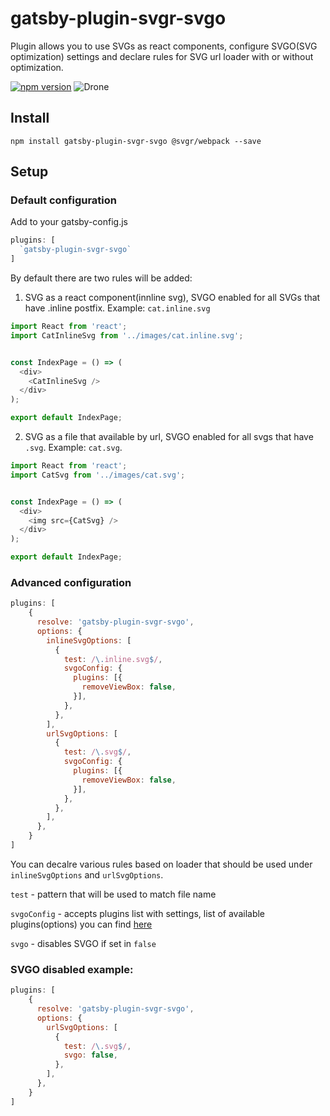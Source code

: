 # gatsby-plugin-svgr-svgo

Plugin allows you to use SVGs as react components, configure SVGO(SVG optimization) settings and declare rules for SVG url loader with or without optimization.

[![npm version](https://badge.fury.io/js/gatsby-plugin-svgr-svgo.svg)](https://badge.fury.io/js/gatsby-plugin-svgr-svgo)
![Drone](https://img.shields.io/drone/build/pixel-point/gatsby-plugin-svgr-svgo?server=https%3A%2F%2Fdrone.pixelpoint.io)


## Install

```
npm install gatsby-plugin-svgr-svgo @svgr/webpack --save
```
## Setup 

### Default configuration
Add to your gatsby-config.js

```js
plugins: [
  `gatsby-plugin-svgr-svgo`
]
```
By default there are two rules will be added:
1. SVG as a react component(innline svg), SVGO enabled for all SVGs that have .inline postfix. Example: ``cat.inline.svg``
```js
import React from 'react';
import CatInlineSvg from '../images/cat.inline.svg';


const IndexPage = () => (
  <div>
    <CatInlineSvg />
  </div>
);

export default IndexPage;

```

2. SVG as a file that available by url, SVGO enabled for all svgs that have ``.svg``. Example: ``cat.svg``.

```js
import React from 'react';
import CatSvg from '../images/cat.svg';


const IndexPage = () => (
  <div>
    <img src={CatSvg} />
  </div>
);

export default IndexPage;

```

### Advanced configuration

```js
plugins: [
    {
      resolve: 'gatsby-plugin-svgr-svgo',
      options: {
        inlineSvgOptions: [
          {
            test: /\.inline.svg$/,
            svgoConfig: {
              plugins: [{
                removeViewBox: false,
              }],
            },
          },
        ],
        urlSvgOptions: [
          {
            test: /\.svg$/,
            svgoConfig: {
              plugins: [{
                removeViewBox: false,
              }],
            },
          },
        ],
      },
    }
]
```
You can decalre various rules based on loader that should be used under ``inlineSvgOptions`` and ```urlSvgOptions```.

``test`` - pattern that will be used to match file name

``svgoConfig`` - accepts plugins list with settings, list of available plugins(options) you can find [here](https://github.com/svg/svgo#what-it-can-do)

``svgo`` - disables SVGO if set in ``false``

### SVGO disabled example:

```js
plugins: [
    {
      resolve: 'gatsby-plugin-svgr-svgo',
      options: {
        urlSvgOptions: [
          {
            test: /\.svg$/,
            svgo: false,
          },
        ],
      },
    }
]
```

